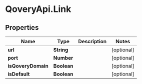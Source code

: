 # QoveryApi.Link

## Properties

Name | Type | Description | Notes
------------ | ------------- | ------------- | -------------
**url** | **String** |  | [optional] 
**port** | **Number** |  | [optional] 
**isQoveryDomain** | **Boolean** |  | [optional] 
**isDefault** | **Boolean** |  | [optional] 


